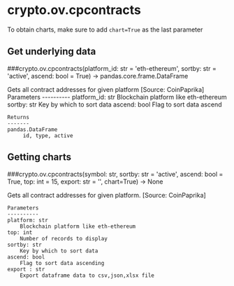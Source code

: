 # crypto.ov.cpcontracts

To obtain charts, make sure to add `chart=True` as the last parameter

## Get underlying data 
###crypto.ov.cpcontracts(platform_id: str = 'eth-ethereum', sortby: str = 'active', ascend: bool = True) -> pandas.core.frame.DataFrame

Gets all contract addresses for given platform [Source: CoinPaprika]
    Parameters
    ----------
    platform_id: str
        Blockchain platform like eth-ethereum
    sortby: str
        Key by which to sort data
    ascend: bool
        Flag to sort data ascend

    Returns
    -------
    pandas.DataFrame
         id, type, active

## Getting charts 
###crypto.ov.cpcontracts(symbol: str, sortby: str = 'active', ascend: bool = True, top: int = 15, export: str = '', chart=True) -> None

Gets all contract addresses for given platform. [Source: CoinPaprika]

    Parameters
    ----------
    platform: str
        Blockchain platform like eth-ethereum
    top: int
        Number of records to display
    sortby: str
        Key by which to sort data
    ascend: bool
        Flag to sort data ascending
    export : str
        Export dataframe data to csv,json,xlsx file
